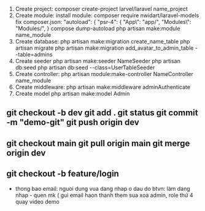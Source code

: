 1. Create project: composer create-project larvel/laravel name_project
2. Create module:
   install module: composer require nwidart/laravel-models
   fix composer.json: "autoload": {
   "psr-4": {
   "App\\": "app/",
   "Modules\\": "Modules/",
   }
   compose dump-autoload
   php artisan make:module name_module
3. Create database:
   php artisan make:migration create_name_table
   php artisan migrate
   php artisan make:migration add_avatar_to_admin_table --table=admins
4. Create seeder
   php artisan make:seeder NameSeeder
   php artisan db:seed
   php artisan db:seed --class=UserTableSeeder
5. Create controller: php artisan module:make-controller NameController name_module
6. Create middleware: php artisan make:middleware adminAuthenticate
7. Create model
   php artisan make:model Admin

git checkout -b dev
git add .
git status
git commit -m "demo-git"
git push origin dev
----
git checkout main
git pull origin main
git merge origin dev
----
git checkout -b feature/login
-----------
- thong bao email: nguoi dung vua dang nhap o dau do
  btvn:
  làm dang nhap -  quen mk ( gui email
  haon thanh them sua xoa admin, role
  thứ 4 quay video demo


